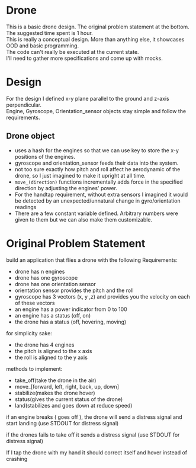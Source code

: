 # Drone
This is a basic drone design. The original problem statement at the bottom.  
The suggested time spent is 1 hour.  
This is really a conceptual design. More than anything else, it showcases OOD and basic programming.  
The code can't really be executed at the current state.  
I'll need to gather more specifications and come up with mocks.  

# Design
For the design I defined x-y plane parallel to the ground and z-axis perpendicular.  
Engine, Gyroscope, Orientation_sensor objects stay simple and follow the requirements.  

## Drone object   
* uses a hash for the engines so that we can use key to store the x-y positions of the engines.  
* gyroscope and orientation_sensor feeds their data into the system.  
* not too sure exactly how pitch and roll affect he aerodynamic of the drone, so I just imagined to make it upright at all time.  
* `move_(direction)` functions incrementally adds force in the specified direction by adjusting the engines' power.  
* For the handtap requirement, without extra sensors I imagined it would be detected by an unexpected/unnatural change in gyro/orientation readings  
* There are a few constant variable defined. Arbitrary numbers were given to them but we can also make them customizable.  

# Original Problem Statement
build an application that flies a drone with the following Requirements:  

* drone has n engines
* drone has one gyroscope
* drone has one orientation sensor
* orientation sensor provides the pitch and the roll 
* gyroscope has 3 vectors (x, y ,z) and provides you the velocity on each of these vectors
* an engine has a power indicator from 0 to 100
* an engine has a status (off, on)
* the drone has a status (off, hovering, moving)

for simplicity sake:  
* the drone has 4 engines
* the pitch is aligned to the x axis
* the roll is aligned to the y axis

methods to implement:  
* take_off(take the drone in the air)
* move_[forward, left, right, back, up, down]
* stabilize(makes the drone hover)
* status(gives the current status of the drone)
* land(stabilizes and goes down at reduce speed)
 

if an engine breaks ( goes off ), the drone will send a distress signal and start landing (use STDOUT for distress signal)  

if the drones fails to take off it sends a distress signal (use STDOUT for distress signal)  

If I tap the drone with my hand it should correct itself and hover instead of crashing  
